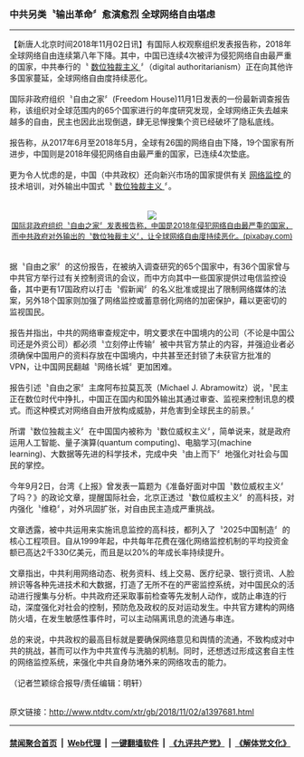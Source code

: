### 中共另类〝输出革命〞愈演愈烈 全球网络自由堪虑
------------------------

<div class="wysiwyg">
 【新唐人北京时间2018年11月02日讯】有国际人权观察组织发表报告称，2018年全球网络自由连续第八年下降。其中，中国已连续4次被评为侵犯网络自由最严重的国家，中共奉行的〝
 <a href="http://www.ntdtv.com/xtr/gb/articlelistbytag_数位独裁主义.html" target="_blank">
  数位独裁主义
 </a>
 〞（digital authoritarianism）正在向其他许多国家蔓延，全球网络自由度持续恶化。
 <br/>
 <br/>
 国际非政府组织〝自由之家〞(Freedom House)11月1日发表的一份最新调查报告称，该组织对全球范围内的65个国家进行的年度研究发现，全球网络正失去越来越多的自由，民主也因此出现倒退，肆无忌惮搜集个资已经破坏了隐私底线。
 <br/>
 <br/>
 报告称，从2017年6月至2018年5月，全球有26国的网络自由下降，19个国家有所进步，中国则是2018年侵犯网络自由最严重的国家，已连续4次垫底。
 <br/>
 <br/>
 更为令人忧虑的是，中国（中共政权）还向新兴市场的国家提供有关
 <a href="http://www.ntdtv.com/xtr/gb/articlelistbytag_网络监控.html" target="_blank">
  网络监控
 </a>
 的技术培训，对外输出中国式〝
 <a href="http://www.ntdtv.com/xtr/gb/articlelistbytag_数位独裁主义.html" target="_blank">
  数位独裁主义
 </a>
 〞。
 <br/>
 <br/>
 <center>
  <br/>
  <a href="http://imgs.ntdtv.com/pic/2018/11-2/p9107141a405123252.jpg" target="_blank">
   <img border="0" src="http://imgs.ntdtv.com/pic/2018/11-2/p9107141a405123252-ss.jpg"/>
   <br/>
   <font size="-1">
    国际非政府组织〝自由之家〞发表报告称，中国是2018年侵犯网络自由最严重的国家，而中共政府对外输出的〝数位独裁主义〞，让全球网络自由度持续恶化。(pixabay.com)
   </font>
  </a>
  <br/>
 </center>
 <br/>
 <br/>
 据〝自由之家〞的这份报告，在被纳入调查研究的65个国家中，有36个国家曾与中共官方举行过有关控制资讯的会议，而中方向其中一些国家提供过电信监控设备，其中更有17国政府以打击〝假新闻〞的名义批准或提出了限制网络媒体的法案，另外18个国家则加强了网络监控或蓄意弱化网络的加密保护，藉以更密切的监视国民。
 <br/>
 <br/>
 报告并指出，中共的网络审查规定中，明文要求在中国境内的公司（不论是中国公司还是外资公司）都必须〝立刻停止传输〞被中共官方禁止的内容，并强迫业者必须确保中国用户的资料存放在中国境内，中共甚至还封锁了未获官方批准的VPN，让中国网民翻越〝网络长城〞更加困难。
 <br/>
 <br/>
 报告引述〝自由之家〞主席阿布拉莫瓦茨（Michael J. Abramowitz）说，〝民主正在数位时代中挣扎，中国正在国内和国外输出其通过审查、监视来控制讯息的模式。而这种模式对网络自由开放构成威胁，并危害到全球民主的前景。〞
 <br/>
 <br/>
 所谓〝数位独裁主义〞在中国国内被称为〝数位威权主义〞，简单说来，就是政府运用人工智能、量子演算(quantum computing)、电脑学习(machine learning)、大数据等先进的科学技术，完成中央〝由上而下〞地强化对社会与国民的掌控。
 <br/>
 <br/>
 今年9月2日，台湾《上报》曾发表一篇题为《准备好面对中国〝数位威权主义〞了吗？》的政论文章，提醒国际社会，北京正透过〝数位威权主义〞的高科技，对内强化〝维稳〞，对外巩固扩张，对自由民主造成严重挑战。
 <br/>
 <br/>
 文章透露，被中共运用来实施讯息监控的高科技，都列入了〝2025中国制造〞的核心工程项目。自从1999年起，中共每年花费在强化网络监控机制的平均投资金额已高达2千330亿美元，而且是以20%的年成长率持续提升。
 <br/>
 <br/>
 文章指出，中共利用网络动态、税务资料、线上交易、医疗纪录、银行资讯、人脸辨识等各种先进技术和大数据，打造了无所不在的严密监控系统，对中国民众的活动进行搜集与分析。中共政府还采取事前检查等先发制人动作，或防止串连的行动，深度强化对社会的控制，预防危及政权的反对运动发生。中共官方建构的网络防火墙，在发生敏感性事件时，可以主动隔离讯息的流通与串连。
 <br/>
 <br/>
 总的来说，中共政权的最高目标就是要确保网络意见和舆情的流通，不致构成对中共的挑战，甚而可以作为中共宣传与洗脑的机制。同时，还想透过形成这套自主性的网络监控系统，来强化中共自身防堵外来的网络攻击的能力。
 <br/>
 <br/>
 （记者竺颖综合报导/责任编辑：明轩）
</div>

<br/>原文链接：http://www.ntdtv.com/xtr/gb/2018/11/02/a1397681.html


------------------------
#### [禁闻聚合首页](https://github.com/gfw-breaker/banned-news/blob/master/README.md) &nbsp;|&nbsp; [Web代理](https://github.com/gfw-breaker/open-proxy/blob/master/README.md) &nbsp;|&nbsp; [一键翻墙软件](https://github.com/gfw-breaker/nogfw/blob/master/README.md) &nbsp;|&nbsp; [《九评共产党》](https://github.com/gfw-breaker/9ping.md/blob/master/README.md#九评之一评共产党是什么) &nbsp;|&nbsp; [《解体党文化》](https://github.com/gfw-breaker/jtdwh.md/blob/master/README.md#绪论)